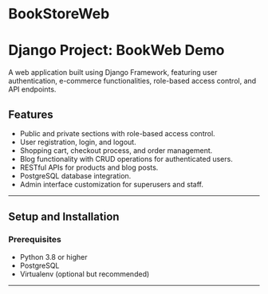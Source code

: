 # BookStoreWeb

# Django Project: BookWeb Demo

A web application built using Django Framework, featuring user authentication, e-commerce functionalities, role-based access control, and API endpoints.

## Features
- Public and private sections with role-based access control.
- User registration, login, and logout.
- Shopping cart, checkout process, and order management.
- Blog functionality with CRUD operations for authenticated users.
- RESTful APIs for products and blog posts.
- PostgreSQL database integration.
- Admin interface customization for superusers and staff.

---

## Setup and Installation

### Prerequisites
- Python 3.8 or higher
- PostgreSQL
- Virtualenv (optional but recommended)

---
